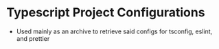 # Typescript Project Configurations
* Used mainly as an archive to retrieve said configs for tsconfig, eslint, and prettier
